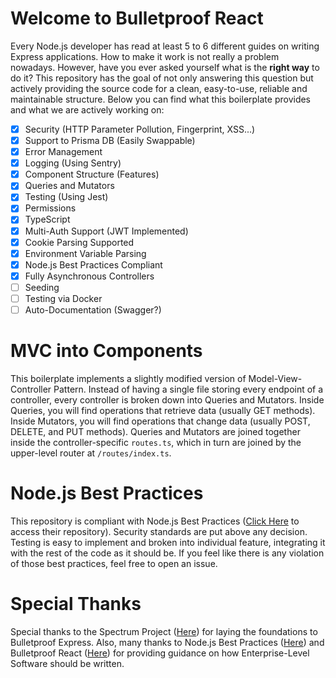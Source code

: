 # Welcome to Bulletproof React
Every Node.js developer has read at least 5 to 6 different guides on writing Express applications. How to make it work is not really a problem nowadays. However, have you ever asked yourself what is the **right way** to do it? This repository has the goal of not only answering this question but actively providing the source code for a clean, easy-to-use, reliable and maintainable structure. Below you can find what this boilerplate provides and what we are actively working on:

 - [x] Security (HTTP Parameter Pollution, Fingerprint, XSS...)
 - [x] Support to Prisma DB (Easily Swappable)
 - [x] Error Management
 - [x] Logging (Using Sentry)
 - [x] Component Structure (Features)
 - [x] Queries and Mutators
 - [x] Testing (Using Jest)
 - [x] Permissions
 - [x] TypeScript
 - [x] Multi-Auth Support (JWT Implemented)
 - [x] Cookie Parsing Supported
 - [x] Environment Variable Parsing
 - [x] Node.js Best Practices Compliant
 - [x] Fully Asynchronous Controllers
 - [ ] Seeding
 - [ ] Testing via Docker
 - [ ] Auto-Documentation (Swagger?)

# MVC into Components
This boilerplate implements a slightly modified version of Model-View-Controller Pattern. Instead of having a single file storing every endpoint of a controller, every controller is broken down into Queries and Mutators. Inside Queries, you will find operations that retrieve data (usually GET methods). Inside Mutators, you will find operations that change data (usually POST, DELETE, and PUT methods).
Queries and Mutators are joined together inside the controller-specific `routes.ts`, which in turn are joined by the upper-level router at `/routes/index.ts`.

# Node.js Best Practices
This repository is compliant with Node.js Best Practices ([Click Here](https://github.com/goldbergyoni/nodebestpractices) to access their repository). Security standards are put above any decision. Testing is easy to implement and broken into individual feature, integrating it with the rest of the code as it should be. If you feel like there is any violation of those best practices, feel free to open an issue.

# Special Thanks
Special thanks to the Spectrum Project ([Here](https://github.com/withspectrum/spectrum)) for laying the foundations to Bulletproof Express. Also, many thanks to Node.js Best Practices ([Here](https://github.com/goldbergyoni/nodebestpractices)) and Bulletproof React ([Here](https://github.com/alan2207/bulletproof-react)) for providing guidance on how Enterprise-Level Software should be written.
